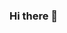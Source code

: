 ### Hi there 👋

<!--
**jseihee/jseihee** is a ✨ _special_ ✨ repository because its `README.md` (this file) appears on your GitHub profile.

https://github.com/jseihee/jseihee/blob/a34ca372537742182e6562b0a10d7d89a200d9b6/header.png

Here are some ideas to get you started:

- 🔭 I’m currently working on ...
- 🌱 I’m currently learning ...
- 👯 I’m looking to collaborate on ...
- 🤔 I’m looking for help with ...
- 💬 Ask me about ...
- 📫 How to reach me: ...
- 😄 Pronouns: ...
- ⚡ Fun fact: ...
-->
